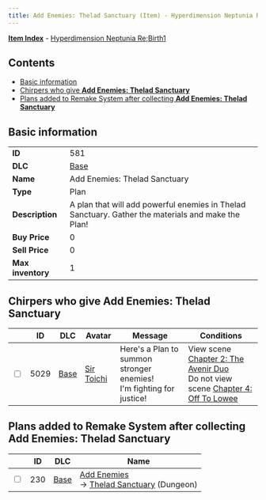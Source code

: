 ```yaml
---
title: Add Enemies: Thelad Sanctuary (Item) - Hyperdimension Neptunia Re;Birth1
---
```


[**Item Index**](/neptunia/rb1/item/index.html) - [Hyperdimension Neptunia Re;Birth1](/neptunia/rb1)

## Contents

- [Basic information](#basic-information)
- [Chirpers who give **Add Enemies: Thelad Sanctuary**](#chirpers-who-give-add-enemies-thelad-sanctuary)
- [Plans added to Remake System after collecting **Add Enemies: Thelad Sanctuary**](#plans-added-to-remake-system-after-collecting-add-enemies-thelad-sanctuary)

## Basic information

|   |   |
| -- | -- |
| **ID** | 581 |
| **DLC** | [Base](/neptunia/rb1/dlc/1-base.html) |
| **Name** | Add Enemies: Thelad Sanctuary |
| **Type** | Plan |
| **Description** | A plan that will add powerful enemies in Thelad Sanctuary. Gather the materials and make the Plan! |
| **Buy Price** | 0 |
| **Sell Price** | 0 |
| **Max inventory** | 1 |


## Chirpers who give **Add Enemies: Thelad Sanctuary**

|    | ID | DLC | Avatar | Message | Conditions |
| -- | -- | --- | ------ | ------- | ---------- |
| <input type="checkbox" id="rb1-chirper-event-1-5029" class="trackbox" /> | 5029 | [Base](/neptunia/rb1/dlc/1-base.html) | [Sir Toichi](/neptunia/rb1/undefined/1-220-sir-toichi.html) | Here's a Plan to summon stronger enemies!<br />I'm fighting for justice! | View scene [Chapter 2: The Avenir Duo](/neptunia/rb1/scene/1-216-chapter-2-the-avenir-duo.html)<br />Do not view scene [Chapter 4: Off To Lowee](/neptunia/rb1/scene/1-401-chapter-4-off-to-lowee.html) |


## Plans added to Remake System after collecting **Add Enemies: Thelad Sanctuary**

|    | ID | DLC | Name |
| -- | -- | --- | ---- |
| <input type="checkbox" id="rb1-remake-1-230" class="trackbox" /> | 230 | [Base](/neptunia/rb1/dlc/1-base.html) | [Add Enemies](/neptunia/rb1/remake/1-230-add-enemies.html)<br /> → [Thelad Sanctuary](/neptunia/rb1/dungeon/1-5-thelad-sanctuary.html) (Dungeon) |
